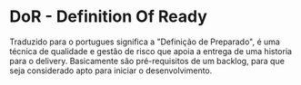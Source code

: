 # DoR - Definition Of Ready 
Traduzido para o portugues significa a "Definição de Preparado", é uma técnica de qualidade e gestão de risco que apoia a entrega de uma historia para o delivery. Basicamente são pré-requisitos de um backlog, para que seja considerado apto para iniciar o desenvolvimento.